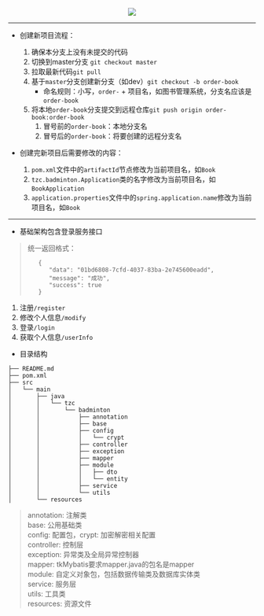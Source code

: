 <p align="center">
    <a href="https://github.com/Planeswalker23/Windfall" target="_blank">
        <img src="https://img-blog.csdnimg.cn/20191031212931584.png" width=""/>
    </a>
</p>

---
- 创建新项目流程：
    1. 确保本分支上没有未提交的代码
    2. 切换到master分支 `git checkout master`
    3. 拉取最新代码`git pull`
    4. 基于`master`分支创建新分支（如dev）`git checkout -b order-book`
        - 命名规则：小写，`order-` + 项目名，如图书管理系统，分支名应该是`order-book`
    5. 将本地`order-book`分支提交到远程仓库`git push origin order-book:order-book`
        1. 冒号前的`order-book`：本地分支名
        2. 冒号后的`order-book`：将要创建的远程分支名
        
- 创建完新项目后需要修改的内容：
    1. `pom.xml`文件中的`artifactId`节点修改为当前项目名，如`Book`
    2. `tzc.badminton.Application`类的名字修改为当前项目名，如`BookApplication`
    3. `application.properties`文件中的`spring.application.name`修改为当前项目名，如`Book`
---
- 基础架构包含登录服务接口
> 统一返回格式：
> ```
>    {
>       "data": "01bd6808-7cfd-4037-83ba-2e745600eadd",
>       "message": "成功",
>       "success": true
>    }
> ```

1. 注册`/register`
2. 修改个人信息`/modify`
3. 登录`/login`
3. 获取个人信息`/userInfo`

- 目录结构
```
├── README.md
├── pom.xml
├── src
│   └── main
│       ├── java
│       │   └── tzc
│       │       └── badminton
│       │           ├── annotation
│       │           ├── base
│       │           ├── config
│       │           │   └── crypt
│       │           ├── controller
│       │           ├── exception
│       │           ├── mapper
│       │           ├── module
│       │           │   ├── dto
│       │           │   └── entity
│       │           ├── service
│       │           └── utils
│       └── resources
```

> annotation: 注解类<br>
> base: 公用基础类<br>
> config: 配置包，crypt: 加密解密相关配置<br>
> controller: 控制层<br>
> exception: 异常类及全局异常控制器<br>
> mapper: tkMybatis要求mapper.java的包名是mapper<br>
> module: 自定义对象包，包括数据传输类及数据库实体类<br>
> service: 服务层<br>
> utils: 工具类<br>
> resources: 资源文件<br>